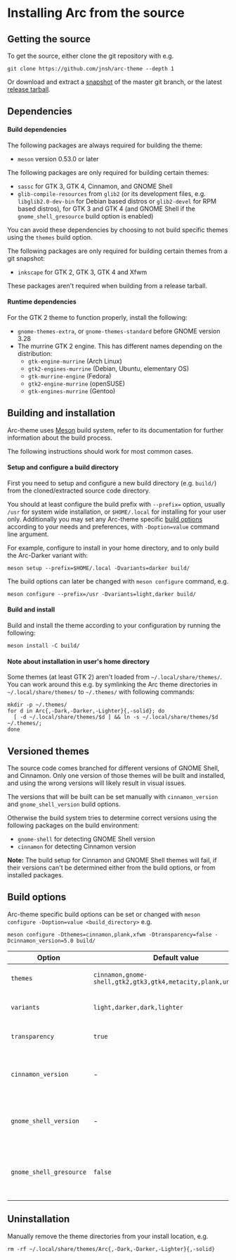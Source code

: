 # Installing Arc from the source

## Getting the source

To get the source, either clone the git repository with e.g.

    git clone https://github.com/jnsh/arc-theme --depth 1

Or download and extract a [snapshot](https://github.com/jnsh/arc-theme/archive/master.zip) of the master git branch, or the latest [release tarball](https://github.com/jnsh/arc-theme/releases/latest).

## Dependencies

#### Build dependencies

The following packages are always required for building the theme:
* `meson` version 0.53.0 or later

The following packages are only required for building certain themes:
* `sassc` for GTK 3, GTK 4, Cinnamon, and GNOME Shell
* `glib-compile-resources` from `glib2` (or its development files, e.g. `libglib2.0-dev-bin` for Debian based distros or `glib2-devel` for RPM based distros), for GTK 3 and GTK 4 (and GNOME Shell if the `gnome_shell_gresource` build option is enabled)

You can avoid these dependencies by choosing to not build specific themes using the `themes` build option.

The following packages are only required for building certain themes from a git snapshot:
* `inkscape` for GTK 2, GTK 3, GTK 4 and Xfwm

These packages aren't required when building from a release tarball.

#### Runtime dependencies

For the GTK 2 theme to function properly, install the following:
* `gnome-themes-extra`, or `gnome-themes-standard` before GNOME version 3.28
* The murrine GTK 2 engine. This has different names depending on the distribution:
  * `gtk-engine-murrine` (Arch Linux)
  * `gtk2-engines-murrine` (Debian, Ubuntu, elementary OS)
  * `gtk-murrine-engine` (Fedora)
  * `gtk2-engine-murrine` (openSUSE)
  * `gtk-engines-murrine` (Gentoo)

## Building and installation

Arc-theme uses [Meson](https://mesonbuild.com/) build system, refer to its documentation for further information about the build process.

The following instructions should work for most common cases.

#### Setup and configure a build directory

First you need to setup and configure a new build directory (e.g. `build/`) from the cloned/extracted source code directory.

You should at least configure the build prefix with `--prefix=` option, usually `/usr` for system wide installation, or `$HOME/.local` for installing for your user only. Additionally you may set any Arc-theme specific [build options](#build-options) according to your needs and preferences, with `-Doption=value` command line argument.

For example, configure to install in your home directory, and to only build the Arc-Darker variant with:

    meson setup --prefix=$HOME/.local -Dvariants=darker build/

The build options can later be changed with `meson configure` command, e.g.

    meson configure --prefix=/usr -Dvariants=light,darker build/

#### Build and install

Build and install the theme according to your configuration by running the following:

    meson install -C build/

#### Note about installation in user's home directory

Some themes (at least GTK 2) aren't loaded from `~/.local/share/themes/`. You can work around this e.g. by symlinking the Arc theme directories in `~/.local/share/themes/` to `~/.themes/` with following commands:

    mkdir -p ~/.themes/
    for d in Arc{,-Dark,-Darker,-Lighter}{,-solid}; do
      [ -d ~/.local/share/themes/$d ] && ln -s ~/.local/share/themes/$d ~/.themes/;
    done

## Versioned themes

The source code comes branched for different versions of GNOME Shell, and Cinnamon. Only one version of those themes will be built and installed, and using the wrong versions will likely result in visual issues.

The versions that will be built can be set manually with `cinnamon_version` and `gnome_shell_version` build options.

Otherwise the build system tries to determine correct versions using the following packages on the build environment:
* `gnome-shell` for detecting GNOME Shell version
* `cinnamon` for detecting Cinnamon version

**Note:** The build setup for Cinnamon and GNOME Shell themes will fail, if their versions can't be determined either from the build options, or from installed packages.

## Build options

Arc-theme specific build options can be set or changed with `meson configure -Doption=value <build_directory>` e.g.

    meson configure -Dthemes=cinnamon,plank,xfwm -Dtransparency=false -Dcinnamon_version=5.0 build/

Option | Default value | Description
--- | --- | ---
`themes` | `cinnamon,gnome-shell,gtk2,gtk3,gtk4,metacity,plank,unity,xfwm` | List of themes to build
`variants` | `light,darker,dark,lighter` |  List of theme variants to build
`transparency` | `true` | Enable or disable transparency
`cinnamon_version` | - | Build Cinnamon theme for specific version
`gnome_shell_version` | - | Build GNOME Shell theme for specific version
`gnome_shell_gresource` | `false` | Compile GNOME Shell theme into a gresource file

## Uninstallation

Manually remove the theme directories from your install location, e.g.

    rm -rf ~/.local/share/themes/Arc{,-Dark,-Darker,-Lighter}{,-solid}
